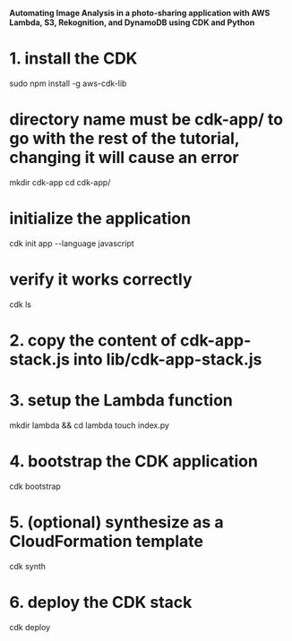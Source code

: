 **Automating Image Analysis in a photo-sharing application with AWS Lambda, S3, Rekognition, and DynamoDB using CDK and Python**

# 1. install the CDK
sudo npm install -g aws-cdk-lib

# directory name must be cdk-app/ to go with the rest of the tutorial, changing it will cause an error
mkdir cdk-app
cd cdk-app/

# initialize the application
cdk init app --language javascript
# verify it works correctly
cdk ls

# 2. copy the content of cdk-app-stack.js into lib/cdk-app-stack.js


# 3. setup the Lambda function
mkdir lambda && cd lambda
touch index.py

# 4. bootstrap the CDK application
cdk bootstrap

# 5. (optional) synthesize as a CloudFormation template
cdk synth


# 6. deploy the CDK stack
cdk deploy



